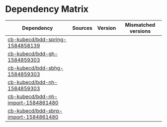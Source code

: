 # Dependency Matrix

Dependency | Sources | Version | Mismatched versions
---------- | ------- | ------- | -------------------
[cb-kubecd/bdd-spring-1584858139](https://github.com/cb-kubecd/bdd-spring-1584858139.git) |  | []() | 
[cb-kubecd/bdd-gh-1584859303](https://github.com/cb-kubecd/bdd-gh-1584859303.git) |  | []() | 
[cb-kubecd/bdd-sbhg-1584859303](https://github.com/cb-kubecd/bdd-sbhg-1584859303.git) |  | []() | 
[cb-kubecd/bdd-nh-1584859303](https://github.com/cb-kubecd/bdd-nh-1584859303.git) |  | []() | 
[cb-kubecd/bdd-nh-import-1584861480](https://github.com/cb-kubecd/bdd-nh-import-1584861480.git) |  | []() | 
[cb-kubecd/bdd-sbrp-import-1584861480](https://github.com/cb-kubecd/bdd-sbrp-import-1584861480.git) |  | []() | 
